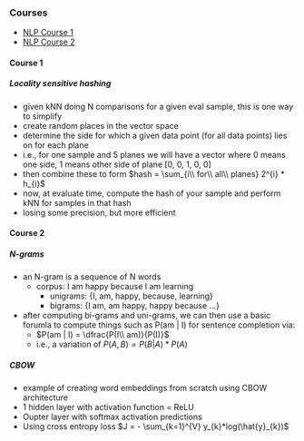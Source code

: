 ### Courses 
* [NLP Course 1](https://www.coursera.org/learn/classification-vector-spaces-in-nlp/home/week/4)
* [NLP Course 2](https://www.coursera.org/learn/probabilistic-models-in-nlp/lecture/i8pZr/n-grams-and-probabilities)

#### Course 1
##### Locality sensitive hashing
* given kNN doing N comparisons for a given eval sample, this is one way to simplify
* create random places in the vector space
* determine the side for which a given data point (for all data points) lies on for each plane
* i.e., for one sample and 5 planes we will have a vector where 0 means one side, 1 means other side of plane [0, 0, 1, 0, 0]
* then combine these to form $hash = \sum_{i\\ for\\ all\\ planes} 2^{i} * h_{i}$
* now, at evaluate time, compute the hash of your sample and perform kNN for samples in that hash
* losing some precision, but more efficient

#### Course 2
##### N-grams
* an N-gram is a sequence of N words
  * corpus: I am happy because I am learning
    * unigrams: {I, am, happy, because, learning}
    * bigrams: {I am, am happy, happy because ...}
* after computing bi-grams and uni-grams, we can then use a basic forumla to compute things such as P(am | I) for sentence completion via:
  * $P(am | I) = \dfrac{P(I\\ am)}{P(I)}$
  * i.e., a variation of $P(A,B) = P(B|A)*P(A)$

##### CBOW
* example of creating word embeddings from scratch using CBOW architecture
* 1 hidden layer with activation function = ReLU
* Oupter layer with softmax activation predictions
* Using cross entropy loss $J = - \sum_{k=1}^{V} y_{k}*log(\hat{y}_{k})$

